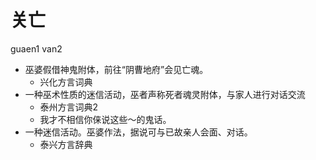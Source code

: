 # 关亡
guaen1 van2
+ 巫婆假借神鬼附体，前往“阴曹地府”会见亡魂。
  * 兴化方言词典
+ 一种巫术性质的迷信活动，巫者声称死者魂灵附体，与家人进行对话交流
  * 泰州方言词典2
  - 我才不相信你俫说这些～的鬼话。
+ 一种迷信活动。巫婆作法，据说可与已故亲人会面、对话。
  * 泰兴方言辞典
